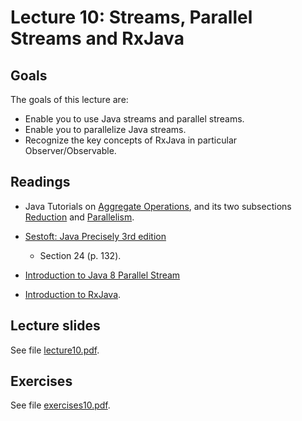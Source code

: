 # Lecture 10: Streams, Parallel Streams and RxJava

## Goals

The goals of this lecture are:

* Enable you to use Java streams and parallel streams.
* Enable you to parallelize Java streams.
* Recognize the key concepts of RxJava in particular Observer/Observable.

## Readings

* Java Tutorials on [Aggregate Operations](https://docs.oracle.com/javase/tutorial/collections/streams/index.html), and its two subsections [Reduction](https://docs.oracle.com/javase/tutorial/collections/streams/reduction.html) and [Parallelism](https://docs.oracle.com/javase/tutorial/collections/streams/parallelism.html).

* [Sestoft: Java Precisely 3rd edition](reading-material/javaprecisely-3rd-draft-streams.pdf)
  * Section 24 (p. 132).

* [Introduction to Java 8 Parallel Stream](https://medium.com/javarevisited/java-8-parallel-stream-java2blog-e1254e593763)

* [Introduction to RxJava](https://www.baeldung.com/rx-java).


## Lecture slides

See file [lecture10.pdf](https://github.itu.dk/jst/PCPP2024-Public/blob/main/week10/lecture10.pdf).

## Exercises

See file [exercises10.pdf](https://github.itu.dk/jst/PCPP2024-Public/blob/main/week10/exercises10.pdf).
